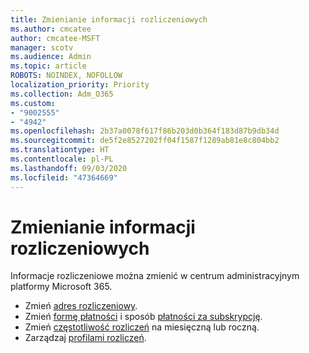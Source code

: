 ```yaml
---
title: Zmienianie informacji rozliczeniowych
ms.author: cmcatee
author: cmcatee-MSFT
manager: scotv
ms.audience: Admin
ms.topic: article
ROBOTS: NOINDEX, NOFOLLOW
localization_priority: Priority
ms.collection: Adm_O365
ms.custom:
- "9002555"
- "4942"
ms.openlocfilehash: 2b37a0078f617f86b203d0b364f183d87b9db34d
ms.sourcegitcommit: de5f2e8527202ff04f1587f1289ab81e8c804bb2
ms.translationtype: HT
ms.contentlocale: pl-PL
ms.lasthandoff: 09/03/2020
ms.locfileid: "47364669"
---
```

# <a name="change-billing-information"></a>Zmienianie informacji rozliczeniowych

Informacje rozliczeniowe można zmienić w centrum administracyjnym platformy Microsoft 365. 

- Zmień [adres rozliczeniowy](https://docs.microsoft.com/microsoft-365/commerce/billing-and-payments/change-your-billing-addresses).
- Zmień [formę płatności](https://docs.microsoft.com/microsoft-365/commerce/billing-and-payments/manage-payment-methods) i sposób [płatności za subskrypcję](https://docs.microsoft.com/microsoft-365/commerce/billing-and-payments/pay-for-your-subscription).
- Zmień [częstotliwość rozliczeń](https://docs.microsoft.com/microsoft-365/commerce/billing-and-payments/change-payment-frequency) na miesięczną lub roczną.
- Zarządzaj [profilami rozliczeń](https://docs.microsoft.com/microsoft-365/commerce/billing-and-payments/manage-billing-profiles).
